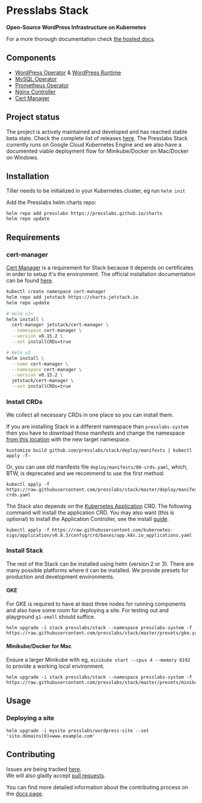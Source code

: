 # Presslabs Stack
**Open-Source WordPress Infrastructure on Kubernetes**

For a more thorough documentation check [the hosted docs](https://www.presslabs.com/docs/stack/).


## Components

* [WordPress Operator](http://github.com/presslabs/wordpress-operator) & [WordPress Runtime](http://github.com/presslabs/wordpress-runtime)
* [MySQL Operator](http://github.com/presslabs/mysql-operator)
* [Prometheus Operator](https://github.com/coreos/prometheus-operator)
* [Nginx Controller](https://github.com/kubernetes/ingress-nginx)
* [Cert Manager](https://github.com/jetstack/cert-manager)

## Project status
The project is actively maintained and developed and has reached stable beta state. Check the complete list of releases [here](https://github.com/presslabs/stack/releases). The Presslabs Stack currently runs on Google Cloud Kubernetes Engine and we also have a documented viable deployment flow for Minikube/Docker on Mac/Docker on Windows.

## Installation

Tiller needs to be initialized in your Kubernetes cluster, eg run `helm init`

Add the Presslabs helm charts repo:

```
helm repo add presslabs https://presslabs.github.io/charts
helm repo update
```

## Requirements
### cert-manager
[Cert Manager](https://github.com/jetstack/cert-manager) is a
requirement for Stack because it depends on certificates in order to setup it's the environment. The official installation documentation can be found
[here](https://cert-manager.io/docs/installation/kubernetes/#installing-with-helm).

```bash
kubectl create namespace cert-manager
helm repo add jetstack https://charts.jetstack.io
helm repo update

# Helm v3+
helm install \
  cert-manager jetstack/cert-manager \
  --namespace cert-manager \
  --version v0.15.2 \
  --set installCRDs=true

# Helm v2
helm install \
  --name cert-manager \
  --namespace cert-manager \
  --version v0.15.2 \
  jetstack/cert-manager \
  --set installCRDs=true
```

### Install CRDs
We collect all necessary CRDs in one place so you can install them.

If you are installing Stack in a different namespace than `presslabs-system` then you have to
download those manifests and change the namespace [from this
location](https://github.com/presslabs/stack/blob/master/deploy/manifests/kustomization.yaml#L1)
with the new target namespace.

```
kustomize build github.com/presslabs/stack/deploy/manifests | kubectl apply -f-
```

Or, you can use old manifests file `deploy/manifests/00-crds.yaml`, which, BTW, is deprecated and we
recommend to use the first method:

```
kubectl apply -f https://raw.githubusercontent.com/presslabs/stack/master/deploy/manifests/00-crds.yaml
```

The Stack also depends on the [Kubernetes
Application](https://github.com/kubernetes-sigs/application) CRD. The following command will install
the application CRD. You may also want (this is optional) to install the Application Controller, see
the install [guide](https://github.com/kubernetes-sigs/application/blob/master/docs/quickstart.md).

```
kubectl apply -f https://raw.githubusercontent.com/kubernetes-sigs/application/v0.8.3/config/crd/bases/app.k8s.io_applications.yaml
```


### Install Stack

The rest of the Stack can be installed using helm (version 2 or 3). There are many possible
platforms where it can be installed. We provide presets for production and development environments.

#### GKE

For GKE is required to have at least three nodes for running components and also have some room for
deploying a site. For testing out and playground `g1-small` should suffice.

```
helm upgrade -i stack presslabs/stack --namespace presslabs-system -f https://raw.githubusercontent.com/presslabs/stack/master/presets/gke.yaml
```


#### Minikube/Docker for Mac
Ensure a larger Minikube with eg, `minikube start --cpus 4 --memory 8192` to provide a working local environment.
```
helm upgrade -i stack presslabs/stack --namespace presslabs-system -f https://raw.githubusercontent.com/presslabs/stack/master/presets/minikube.yaml
```

## Usage

### Deploying a site
```
helm upgrade -i mysite presslabs/wordpress-site --set 'site.domains[0]=www.example.com'
```

## Contributing
Issues are being tracked [here](https://github.com/presslabs/stack/issues).  
We will also gladly accept [pull requests](https://github.com/presslabs/stack/pulls).

You can find more detailed information about the contributing process on the [docs page](https://www.presslabs.com/docs/stack/contributing/).
